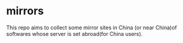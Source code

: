 # mirrors

This repo aims to collect some mirror sites in China (or near China)of softwares whose server is set abroad(for China users).
